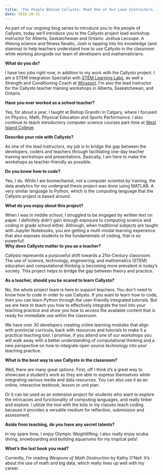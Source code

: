 ```yaml
---
title: 'The People Behind Callysto: Meet One of Our Lead Instructors, Joshua'
date: 2018-10-31
---
```

<p><span style="font-weight: 400;">As part of our ongoing blog series to introduce you to the people of Callysto, today we’ll introduce you to the Callysto project lead workshop instructor for Alberta, Saskatchewan and Ontario: Joshua Lecoupe. A lifelong science and fitness fanatic, Josh is tapping into his knowledge (and stamina) to help teachers understand how to use Callysto in the classroom while working alongside our team of developers and mathematicians. </span></p>



<p><b>What do you do? </b></p>



<p><span style="font-weight: 400;">I have two jobs right now, in addition to my work with the Callysto project. I am a STEM Integration Specialist with </span><a rel="noopener noreferrer" href="http://stemlearninglab.com/" target="_blank">STEM Learning Labs</a><span style="font-weight: 400;">, as well a Strength and Conditioning Coach at </span><a rel="noopener noreferrer" href="https://www.winsport.ca/" target="_blank">Winsport</a><span style="font-weight: 400;">. I’m also the lead instructor for the Callysto teacher training workshops in Alberta, Saskatchewan, and Ontario. &nbsp;&nbsp;</span></p>



<p><b>Have you ever worked as a school teacher?</b></p>



<p><span style="font-weight: 400;">Yes, for about a year, I taught at Bishop Grandin in Calgary, where I focused on Physics, Math, Physical Education and Sports Performance. I also continue to teach introductory computer science courses part-time at <a href="http://westislandcollege.ab.ca/" target="_blank" rel="noopener noreferrer">West Island College</a>.</span></p>



<!-- <div class="wp-block-image"><figure class="alignleft"><img decoding="async" src="Image-from_cropped-300x300.jpg" alt="Image from_cropped" class="wp-image-1134"></figure></div> -->



<p><b>Describe your role with Callysto? </b></p>



<p><span style="font-weight: 400;">As one of the lead instructors, my job is to bridge the gap between the developers, coders and teachers through facilitating one-day teacher training workshops and presentations. Basically, I am here to make the workshops as teacher-friendly as possible.</span></p>



<p><b>Do you know how to code?</b></p>



<p><span style="font-weight: 400;">Yes, I do. While I am biomechanist, not a computer scientist by training, the data analytics for my undergrad thesis project was done using MATLAB. A very similar language to Python, which is the computing language that the Callysto project is based around.</span></p>



<p><b>What do you enjoy about this project? </b></p>



<p><span style="font-weight: 400;">When I was in middle school, I struggled to be engaged by written text on paper. I definitely didn’t gain enough exposure to computing science and coding in grade school either. Although, when traditional subjects are taught with Jupyter Notebooks, you are getting a multi-modal learning experience that also exposes students to the fundamentals of coding, that is so powerful!</span><b><br>Why does Callysto matter to you as a teacher?</b></p>



<p><span style="font-weight: 400;">Callysto represents a purposeful shift towards a 21st-Century classroom. The use of science, technology, engineering, and mathematics (STEM) education and computational thinking is becoming more prevalent in today’s society. This project helps to bridge the gap between theory and practice.</span></p>



<p><b>As a teacher, should you be scared to learn Callysto?</b></p>



<p><span style="font-weight: 400;">No, the whole project team is here to support teachers. You don’t need to know how to code in order to use Callysto. If you want to learn how to code, then you can learn Python through the user-friendly integrated tutorials. But we are here to teach you how to effectively integrate the tool into your teaching practice and show you how to access the available content that is ready for immediate use within the classroom. &nbsp;</span></p>



<!-- <div class="wp-block-image"><figure class="alignleft"><img decoding="async" src="IMG_4809_cro-300x300.jpg" alt="IMG_4809_cro[" class="wp-image-1136"></figure></div> -->



<p><span style="font-weight: 400;">We have over 30 developers creating online learning modules that align with provincial curricula, back with resources and tutorials to make it a practical teaching tool. I promise, if you attend one of our workshops you will walk away with a better understanding of computational thinking and a new perspective on how to integrate open source technology into your teaching practice. </span></p>



<p><b>What is the best way to use Callysto in the classroom? </b></p>



<p><span style="font-weight: 400;">Well, there are many great options. First, off I think it’s a great way to showcase a student’s work as they are able to express themselves while integrating various media and data resources. You can also use it as an online, interactive textbook, lesson or unit plan.</span></p>



<p><span style="font-weight: 400;">Or it can be used as an extension project for students who want to explore the intricacies and functionality of computing languages, and really tinker and explore. I utilize the tool with the kids in my classes teach coding because it provides a versatile medium for reflection, submission and assessment.</span></p>



<p><b>Aside from teaching, do you have any secret talents? </b></p>



<p><span style="font-weight: 400;">In my spare time, I enjoy Olympic Weightlifting. I also really enjoy scuba diving, snowboarding and building aquariums for my tropical pets!</span></p>



<p><b>What’s the last book you read?</b></p>



<p><span style="font-weight: 400;">Currently, I’m reading </span><i><span style="font-weight: 400;">Weapons of Math Destruction</span></i><span style="font-weight: 400;"> by Kathy O’Neil. It’s about the use of math and big data, which really lines up well with my career.</span></p>